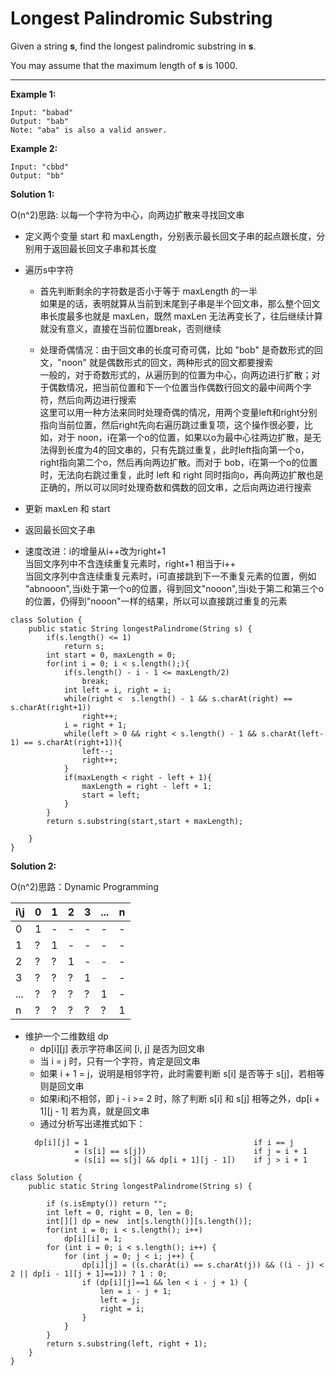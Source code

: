 # Longest Palindromic Substring

Given a string **s**, find the longest palindromic substring in **s**. 

You may assume that the maximum length of **s** is 1000.

----------------------

**Example 1:**
```
Input: "babad"
Output: "bab"
Note: "aba" is also a valid answer.
```
**Example 2:**
```
Input: "cbbd"
Output: "bb"
```
**Solution 1:**

O(n^2)思路:  以每一个字符为中心，向两边扩散来寻找回文串

* 定义两个变量 start 和 maxLength，分别表示最长回文子串的起点跟长度，分别用于返回最长回文子串和其长度
* 遍历s中字符
  * 首先判断剩余的字符数是否小于等于 maxLength 的一半</br>
    如果是的话，表明就算从当前到末尾到子串是半个回文串，那么整个回文串长度最多也就是 maxLen，既然 maxLen 无法再变长了，往后继续计算就没有意义，直接在当前位置break，否则继续

  * 处理奇偶情况：由于回文串的长度可奇可偶，比如 "bob" 是奇数形式的回文，"noon" 就是偶数形式的回文，两种形式的回文都要搜索</br>
    一般的，对于奇数形式的，从遍历到的位置为中心，向两边进行扩散；对于偶数情况，把当前位置和下一个位置当作偶数行回文的最中间两个字符，然后向两边进行搜索</br>
    这里可以用一种方法来同时处理奇偶的情况，用两个变量left和right分别指向当前位置，然后right先向右遍历跳过重复项，这个操作很必要，比如，对于 noon，i在第一个o的位置，如果以o为最中心往两边扩散，是无法得到长度为4的回文串的，只有先跳过重复，此时left指向第一个o，right指向第二个o，然后再向两边扩散。而对于 bob，i在第一个o的位置时，无法向右跳过重复，此时 left 和 right 同时指向o，再向两边扩散也是正确的，所以可以同时处理奇数和偶数的回文串，之后向两边进行搜索
  
* 更新 maxLen 和 start
* 返回最长回文子串

* 速度改进：i的增量从i++改为right+1</br>
  当回文序列中不含连续重复元素时，right+1 相当于i++</br>
  当回文序列中含连续重复元素时，i可直接跳到下一不重复元素的位置，例如 "abnooon",当i处于第一个o的位置，得到回文"nooon",当i处于第二和第三个o的位置，仍得到"nooon"一样的结果，所以可以直接跳过重复的元素


```
class Solution {
    public static String longestPalindrome(String s) {
        if(s.length() <= 1)
            return s;
        int start = 0, maxLength = 0;
        for(int i = 0; i < s.length();){
            if(s.length() - i - 1 <= maxLength/2)
                break;
            int left = i, right = i;
            while(right <  s.length() - 1 && s.charAt(right) == s.charAt(right+1))
                right++;
            i = right + 1;
            while(left > 0 && right < s.length() - 1 && s.charAt(left-1) == s.charAt(right+1)){
                left--;
                right++;
            }
            if(maxLength < right - left + 1){
                maxLength = right - left + 1;
                start = left;
            }    
        }
        return s.substring(start,start + maxLength);
        
    }
}
```
**Solution 2:**

O(n^2)思路：Dynamic Programming 

| i\j | 0 | 1 | 2 | 3 | ... | n |
| --- | - | - | - | - | --- | - |
| 0 | 1 | - | - | - | - | - |
| 1 | ? | 1 | - | - | - | - |
| 2 | ? | ? | 1 | - | - | - |
| 3 | ? | ? | ? | 1 | - | - |
| ... | ? | ? | ? | ? | 1 | - |
| n | ? | ? | ? | ? | ? | 1 |

* 维护一个二维数组 dp
  * dp[i][j] 表示字符串区间 [i, j] 是否为回文串
  * 当 i = j 时，只有一个字符，肯定是回文串
  * 如果 i + 1 = j，说明是相邻字符，此时需要判断 s[i] 是否等于 s[j]，若相等则是回文串
  * 如果i和j不相邻，即 j - i >= 2 时，除了判断 s[i] 和 s[j] 相等之外，dp[i + 1][j - 1] 若为真，就是回文串
  * 通过分析写出递推式如下：
  ```
    dp[i][j] = 1                                     if i == j
             = (s[i] == s[j])                        if j = i + 1
             = (s[i] == s[j] && dp[i + 1][j - 1])    if j > i + 1
  ```

    
```    
class Solution {
    public static String longestPalindrome(String s) {

        if (s.isEmpty()) return "";
        int left = 0, right = 0, len = 0;
        int[][] dp = new  int[s.length()][s.length()];
        for(int i = 0; i < s.length(); i++)
            dp[i][i] = 1;
        for (int i = 0; i < s.length(); i++) {
            for (int j = 0; j < i; j++) {
                dp[i][j] = ((s.charAt(i) == s.charAt(j)) && ((i - j) < 2 || dp[i - 1][j + 1]==1)) ? 1 : 0;
                if (dp[i][j]==1 && len < i - j + 1) {
                    len = i - j + 1;
                    left = j;
                    right = i;
                }
            }
        }
        return s.substring(left, right + 1);
    }
}
```
